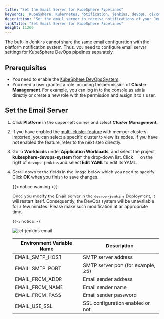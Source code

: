 ```yaml
---
title: "Set the Email Server for KubeSphere Pipelines"
keywords: 'KubeSphere, Kubernetes, notification, jenkins, devops, ci/cd, pipeline, email server'
description: 'Set the email server to receive notifications of your Jenkins pipelines.'
linkTitle: "Set Email Server for KubeSphere Pipelines"
Weight: 11260
---
```



The built-in Jenkins cannot share the same email configuration with the platform notification system. Thus, you need to configure email server settings for KubeSphere DevOps pipelines separately.

## Prerequisites

- You need to enable the [KubeSphere DevOps System](../../../pluggable-components/devops/).
- You need a user granted a role including the permission of **Cluster Management**. For example, you can log in to the console as `admin` directly or create a new role with the permission and assign it to a user.

## Set the Email Server

1. Click **Platform** in the upper-left corner and select **Cluster Management**.

2. If you have enabled the [multi-cluster feature](../../../multicluster-management/) with member clusters imported, you can select a specific cluster to view its nodes. If you have not enabled the feature, refer to the next step directly.

3. Go to **Workloads** under **Application Workloads**, and select the project **kubesphere-devops-system** from the drop-down list. Click <img src="/images/docs/common-icons/three-dots.png" height="15" /> on the right of `devops-jenkins` and select **Edit YAML** to edit its YAML.

4. Scroll down to the fields in the image below which you need to specify. Click **OK** when you finish to save changes.

   {{< notice warning >}}

   Once you modify the Email server in the `devops-jenkins` Deployment, it will restart itself. Consequently, the DevOps system will be unavailable for a few minutes. Please make such modification at an appropriate time.

   {{</ notice >}}

   ![set-jenkins-email](/images/docs/devops-user-guide/using-devops/jenkins-email/set-jenkins-email.png)

   | Environment Variable Name | Description                      |
   | ------------------------- | -------------------------------- |
   | EMAIL\_SMTP\_HOST         | SMTP server address              |
   | EMAIL\_SMTP\_PORT         | SMTP server port (for example, 25)       |
   | EMAIL\_FROM\_ADDR         | Email sender address             |
   | EMAIL\_FROM\_NAME         | Email sender name                |
   | EMAIL\_FROM\_PASS         | Email sender password            |
   | EMAIL\_USE\_SSL           | SSL configuration enabled or not |
